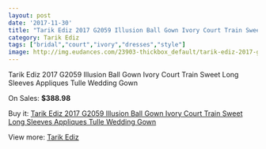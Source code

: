 ```yaml
---
layout: post
date: '2017-11-30'
title: "Tarik Ediz 2017 G2059 Illusion Ball Gown Ivory Court Train Sweet Long Sleeves Appliques Tulle Wedding Gown"
category: Tarik Ediz
tags: ["bridal","court","ivory","dresses","style"]
image: http://img.eudances.com/23903-thickbox_default/tarik-ediz-2017-g2059-illusion-ball-gown-ivory-court-train-sweet-long-sleeves-appliques-tulle-wedding-gown.jpg
---
```

Tarik Ediz 2017 G2059 Illusion Ball Gown Ivory Court Train Sweet Long Sleeves Appliques Tulle Wedding Gown

On Sales: **$388.98**
<a href="https://www.eudances.com/en/tarik-ediz/7992-tarik-ediz-2017-g2059-illusion-ball-gown-ivory-court-train-sweet-long-sleeves-appliques-tulle-wedding-gown.html"><amp-img layout="responsive" width="600" height="600" src="//img.eudances.com/23903-thickbox_default/tarik-ediz-2017-g2059-illusion-ball-gown-ivory-court-train-sweet-long-sleeves-appliques-tulle-wedding-gown.jpg" alt="Tarik Ediz 2017 G2059 Illusion Ball Gown Ivory Court Train Sweet Long Sleeves Appliques Tulle Wedding Gown 0" /></a>
<a href="https://www.eudances.com/en/tarik-ediz/7992-tarik-ediz-2017-g2059-illusion-ball-gown-ivory-court-train-sweet-long-sleeves-appliques-tulle-wedding-gown.html"><amp-img layout="responsive" width="600" height="600" src="//img.eudances.com/23904-thickbox_default/tarik-ediz-2017-g2059-illusion-ball-gown-ivory-court-train-sweet-long-sleeves-appliques-tulle-wedding-gown.jpg" alt="Tarik Ediz 2017 G2059 Illusion Ball Gown Ivory Court Train Sweet Long Sleeves Appliques Tulle Wedding Gown 1" /></a>

Buy it: [Tarik Ediz 2017 G2059 Illusion Ball Gown Ivory Court Train Sweet Long Sleeves Appliques Tulle Wedding Gown](https://www.eudances.com/en/tarik-ediz/7992-tarik-ediz-2017-g2059-illusion-ball-gown-ivory-court-train-sweet-long-sleeves-appliques-tulle-wedding-gown.html "Tarik Ediz 2017 G2059 Illusion Ball Gown Ivory Court Train Sweet Long Sleeves Appliques Tulle Wedding Gown")

View more: [Tarik Ediz](https://www.eudances.com/en/109-tarik-ediz "Tarik Ediz")